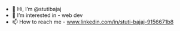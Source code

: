 - 👋 Hi, I’m @stutibajaj
- 👀 I’m interested in - web dev
- 📫 How to reach me - www.linkedin.com/in/stuti-bajaj-9156671b8


<!---
stutibajaj/stutibajaj is a ✨ special ✨ repository because its `README.md` (this file) appears on your GitHub profile.
You can click the Preview link to take a look at your changes.
--->
